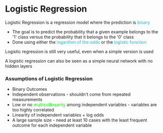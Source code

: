 # Logistic Regression

Logistic Regression is a regression model where the prediction is <span style="color:#00bfff">binary</span>
- The goal is to predict the probability that a given example belongs to the '1' class versus the probability that it belongs to the '0' class
- Done using either the <span style="color:#00bfff">logarithm of the odds</span> or the <span style="color:#00bfff">logistic function</span>

Logistic regression is still very useful, even when a simple version is used

A logistic regression can also be seen as a simple neural network with no hidden layers

### Assumptions of Logistic Regression
- Binary Outcomes
- Independent observations - shouldn't come from repeated measurements
- Low or no <span style="color:#00fc00">multicollinearity</span> among independent variables - variables are too highly correlated
- Linearity of independent variables + log odds
- A large sample size - need at least 10 cases with the least frequent outcome for each independent variable




